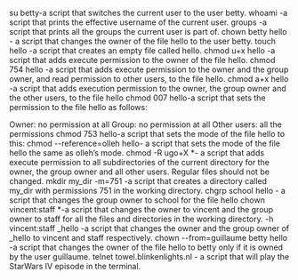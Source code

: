 su betty-a script that switches the current user to the user betty.
whoami -a script that prints the effective username of the current user.
groups -a script that prints all the groups the current user is part of.
chown betty hello - a script that changes the owner of the file hello to the user betty.
 touch hello -a script that creates an empty file called hello.
chmod u+x hello -a script that adds execute permission to the owner of the file hello.
chmod 754 hello -a script that adds execute permission to the owner and the group owner, and read permission to other users, to the file hello.
chmod a+x hello -a script that adds execution permission to the owner, the group owner and the other users, to the file hello
chmod 007 hello-a script that sets the permission to the file hello as follows:

Owner: no permission at all
Group: no permission at all
Other users: all the permissions
chmod 753 hello-a script that sets the mode of the file hello to this:
chmod --reference=olleh hello- a script that sets the mode of the file hello the same as olleh’s mode.
chmod -R ugo+X *- a script that adds execute permission to all subdirectories of the current directory for the owner, the group owner and all other users. Regular files should not be changed.
mkdir my_dir -m=751 -a script that creates a directory called my_dir with permissions 751 in the working directory.
chgrp school hello - a script that changes the group owner to school for the file hello
chown vincent:staff *-a script that changes the owner to vincent and the group owner to staff for all the files and directories in the working directory.
-h vincent:staff _hello -a script that changes the owner and the group owner of _hello to vincent and staff respectively.
chown --from=guillaume betty hello -a script that changes the owner of the file hello to betty only if it is owned by the user guillaume.
telnet towel.blinkenlights.nl - a script that will play the StarWars IV episode in the terminal.
